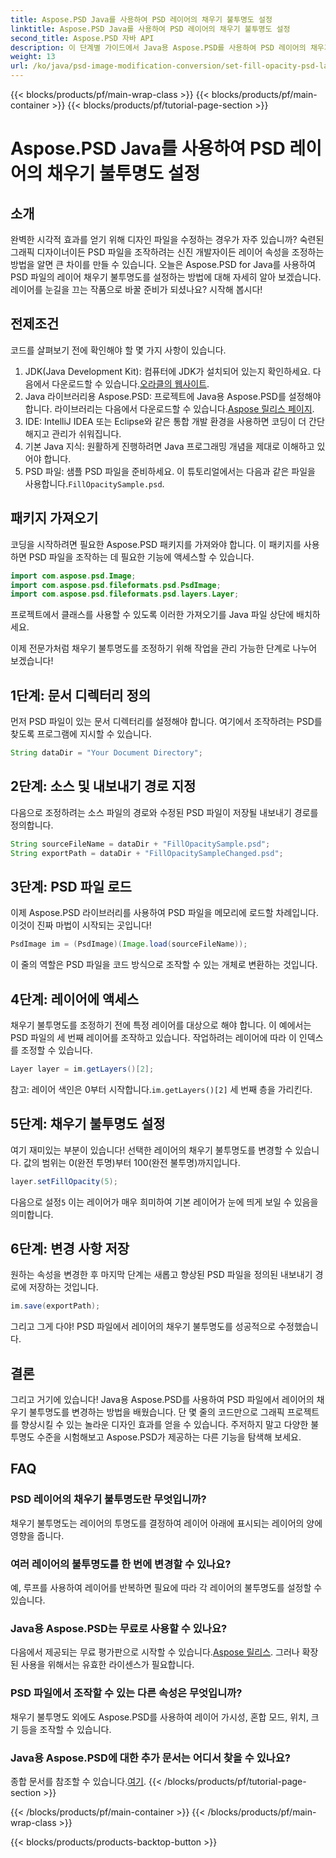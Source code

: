 ```yaml
---
title: Aspose.PSD Java를 사용하여 PSD 레이어의 채우기 불투명도 설정
linktitle: Aspose.PSD Java를 사용하여 PSD 레이어의 채우기 불투명도 설정
second_title: Aspose.PSD 자바 API
description: 이 단계별 가이드에서 Java용 Aspose.PSD를 사용하여 PSD 레이어의 채우기 불투명도를 설정하는 방법을 알아보세요. 그래픽 디자인 프로젝트를 효율적으로 향상하세요.
weight: 13
url: /ko/java/psd-image-modification-conversion/set-fill-opacity-psd-layers/
---
```


{{< blocks/products/pf/main-wrap-class >}}
{{< blocks/products/pf/main-container >}}
{{< blocks/products/pf/tutorial-page-section >}}

# Aspose.PSD Java를 사용하여 PSD 레이어의 채우기 불투명도 설정

## 소개
완벽한 시각적 효과를 얻기 위해 디자인 파일을 수정하는 경우가 자주 있습니까? 숙련된 그래픽 디자이너이든 PSD 파일을 조작하려는 신진 개발자이든 레이어 속성을 조정하는 방법을 알면 큰 차이를 만들 수 있습니다. 오늘은 Aspose.PSD for Java를 사용하여 PSD 파일의 레이어 채우기 불투명도를 설정하는 방법에 대해 자세히 알아 보겠습니다. 레이어를 눈길을 끄는 작품으로 바꿀 준비가 되셨나요? 시작해 봅시다!
## 전제조건
코드를 살펴보기 전에 확인해야 할 몇 가지 사항이 있습니다.
1.  JDK(Java Development Kit): 컴퓨터에 JDK가 설치되어 있는지 확인하세요. 다음에서 다운로드할 수 있습니다.[오라클의 웹사이트](https://www.oracle.com/java/technologies/javase-downloads.html).
2.  Java 라이브러리용 Aspose.PSD: 프로젝트에 Java용 Aspose.PSD를 설정해야 합니다. 라이브러리는 다음에서 다운로드할 수 있습니다.[Aspose 릴리스 페이지](https://releases.aspose.com/psd/java/).
3. IDE: IntelliJ IDEA 또는 Eclipse와 같은 통합 개발 환경을 사용하면 코딩이 더 간단해지고 관리가 쉬워집니다.
4. 기본 Java 지식: 원활하게 진행하려면 Java 프로그래밍 개념을 제대로 이해하고 있어야 합니다.
5.  PSD 파일: 샘플 PSD 파일을 준비하세요. 이 튜토리얼에서는 다음과 같은 파일을 사용합니다.`FillOpacitySample.psd`.
## 패키지 가져오기
코딩을 시작하려면 필요한 Aspose.PSD 패키지를 가져와야 합니다. 이 패키지를 사용하면 PSD 파일을 조작하는 데 필요한 기능에 액세스할 수 있습니다.
```java
import com.aspose.psd.Image;
import com.aspose.psd.fileformats.psd.PsdImage;
import com.aspose.psd.fileformats.psd.layers.Layer;
```
프로젝트에서 클래스를 사용할 수 있도록 이러한 가져오기를 Java 파일 상단에 배치하세요.

이제 전문가처럼 채우기 불투명도를 조정하기 위해 작업을 관리 가능한 단계로 나누어 보겠습니다!
## 1단계: 문서 디렉터리 정의
먼저 PSD 파일이 있는 문서 디렉터리를 설정해야 합니다. 여기에서 조작하려는 PSD를 찾도록 프로그램에 지시할 수 있습니다.
```java
String dataDir = "Your Document Directory";
```
## 2단계: 소스 및 내보내기 경로 지정
다음으로 조정하려는 소스 파일의 경로와 수정된 PSD 파일이 저장될 내보내기 경로를 정의합니다.
```java
String sourceFileName = dataDir + "FillOpacitySample.psd";
String exportPath = dataDir + "FillOpacitySampleChanged.psd";
```
## 3단계: PSD 파일 로드
이제 Aspose.PSD 라이브러리를 사용하여 PSD 파일을 메모리에 로드할 차례입니다. 이것이 진짜 마법이 시작되는 곳입니다!
```java
PsdImage im = (PsdImage)(Image.load(sourceFileName));
```
이 줄의 역할은 PSD 파일을 코드 방식으로 조작할 수 있는 개체로 변환하는 것입니다.
## 4단계: 레이어에 액세스
채우기 불투명도를 조정하기 전에 특정 레이어를 대상으로 해야 합니다. 이 예에서는 PSD 파일의 세 번째 레이어를 조작하고 있습니다. 작업하려는 레이어에 따라 이 인덱스를 조정할 수 있습니다.
```java
Layer layer = im.getLayers()[2];
```
 참고: 레이어 색인은 0부터 시작합니다.`im.getLayers()[2]` 세 번째 층을 가리킨다.
## 5단계: 채우기 불투명도 설정
여기 재미있는 부분이 있습니다! 선택한 레이어의 채우기 불투명도를 변경할 수 있습니다. 값의 범위는 0(완전 투명)부터 100(완전 불투명)까지입니다.
```java
layer.setFillOpacity(5);
```
 다음으로 설정`5` 이는 레이어가 매우 희미하여 기본 레이어가 눈에 띄게 보일 수 있음을 의미합니다.
## 6단계: 변경 사항 저장
원하는 속성을 변경한 후 마지막 단계는 새롭고 향상된 PSD 파일을 정의된 내보내기 경로에 저장하는 것입니다.
```java
im.save(exportPath);
```
그리고 그게 다야! PSD 파일에서 레이어의 채우기 불투명도를 성공적으로 수정했습니다.
## 결론
그리고 거기에 있습니다! Java용 Aspose.PSD를 사용하여 PSD 파일에서 레이어의 채우기 불투명도를 변경하는 방법을 배웠습니다. 단 몇 줄의 코드만으로 그래픽 프로젝트를 향상시킬 수 있는 놀라운 디자인 효과를 얻을 수 있습니다. 주저하지 말고 다양한 불투명도 수준을 시험해보고 Aspose.PSD가 제공하는 다른 기능을 탐색해 보세요.
## FAQ
### PSD 레이어의 채우기 불투명도란 무엇입니까?
채우기 불투명도는 레이어의 투명도를 결정하여 레이어 아래에 표시되는 레이어의 양에 영향을 줍니다.
### 여러 레이어의 불투명도를 한 번에 변경할 수 있나요?
예, 루프를 사용하여 레이어를 반복하면 필요에 따라 각 레이어의 불투명도를 설정할 수 있습니다.
### Java용 Aspose.PSD는 무료로 사용할 수 있나요?
 다음에서 제공되는 무료 평가판으로 시작할 수 있습니다.[Aspose 릴리스](https://releases.aspose.com/). 그러나 확장된 사용을 위해서는 유효한 라이센스가 필요합니다.
### PSD 파일에서 조작할 수 있는 다른 속성은 무엇입니까?
채우기 불투명도 외에도 Aspose.PSD를 사용하여 레이어 가시성, 혼합 모드, 위치, 크기 등을 조작할 수 있습니다.
### Java용 Aspose.PSD에 대한 추가 문서는 어디서 찾을 수 있나요?
 종합 문서를 참조할 수 있습니다.[여기](https://reference.aspose.com/psd/java/).
{{< /blocks/products/pf/tutorial-page-section >}}

{{< /blocks/products/pf/main-container >}}
{{< /blocks/products/pf/main-wrap-class >}}

{{< blocks/products/products-backtop-button >}}

